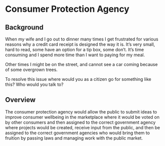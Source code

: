 # Consumer Protection Agency

## Background

When my wife and I go out to dinner many times I get frustrated for various reasons why a credit card receipt is designed the way it is. It’s very small, hard to read, some have an option for a tip box, some don’t. It’s time consuming and I spend more time than I want to paying for my meal.

Other times I might be on the street, and cannot see a car coming because of some overgrown trees.

To resolve this issue where would you as a citizen go for something like this? Who would you talk to?

## Overview

The consumer protection agency would allow the public to submit ideas to improve consumer wellbeing in the marketplace where it would be voted on by other consumers and then assigned to the correct government agency where projects would be created, receive input from the public, and then be assigned to the correct government agencies who would bring them to fruition by passing laws and managing work with the public market.
